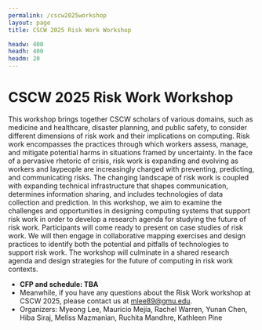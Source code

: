 ```yaml
---
permalink: /cscw2025workshop
layout: page
title: CSCW 2025 Risk Work Workshop

headw: 400
headh: 400
headm: 20
---
```


# CSCW 2025 Risk Work Workshop

This workshop brings together CSCW scholars of various domains, such as medicine and healthcare, disaster planning, and public safety, to consider different dimensions of risk work and their implications on computing. Risk work encompasses the practices through which workers assess, manage, and mitigate potential harms in situations framed by uncertainty. In the face of a pervasive rhetoric of crisis, risk work is expanding and evolving as workers and laypeople are increasingly charged with preventing, predicting, and communicating risks. The changing landscape of risk work is coupled with expanding technical infrastructure that shapes communication, determines information sharing, and includes technologies of data collection and prediction. In this workshop, we aim to examine the challenges and opportunities in designing computing systems that support risk work in order to develop a research agenda for studying the future of risk work. Participants will come ready to present on case studies of risk work. We will then engage in collaborative mapping exercises and design practices to identify both the potential and pitfalls of technologies to support risk work. The workshop will culminate in a shared research agenda and design strategies for the future of computing in risk work contexts.

* **CFP and schedule: TBA**
* Meanwhile, if you have any questions about the Risk Work workshop at CSCW 2025, please contact us at mlee89@gmu.edu.
* Organizers: Myeong Lee, Mauricio Mejía, Rachel Warren, Yunan Chen, Hiba Siraj, Meliss Mazmanian, Ruchita Mandhre, Kathleen Pine